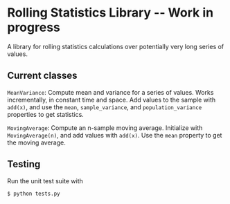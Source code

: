 Rolling Statistics Library -- Work in progress
===================

A library for rolling statistics calculations over potentially very
long series of values.

Current classes
---------------

`MeanVariance`: Compute mean and variance for a series of
values. Works incrementally, in constant time and space. Add values to
the sample with `add(x)`, and use the `mean`, `sample_variance`, and
`population_variance` properties to get statistics.

`MovingAverage`: Compute an n-sample moving average. Initialize with
`MovingAverage(n)`, and add values with `add(x)`. Use the `mean`
property to get the moving average.

Testing
-------

Run the unit test suite with

    $ python tests.py
